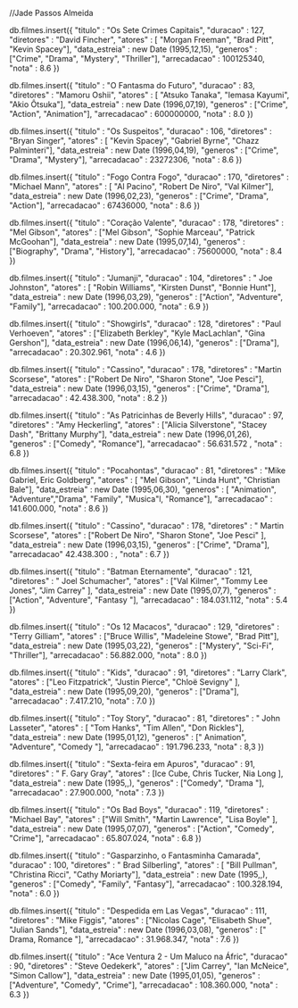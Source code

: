 //Jade Passos Almeida
db.filmes.insert({
	"titulo" : "Os Sete Crimes Capitais",
	"duracao" : 127,
	"diretores" : "David Fincher",
	"atores" : [ "Morgan Freeman", "Brad Pitt", "Kevin Spacey"],
	"data_estreia" : new Date (1995,12,15),
	"generos" : ["Crime", "Drama", "Mystery", "Thriller"],
	"arrecadacao" : 100125340,
	"nota" : 8.6
})

db.filmes.insert({
	"titulo" : "O Fantasma do Futuro",
	"duracao" : 83,
	"diretores" : "Mamoru Oshii",
	"atores" : [ "Atsuko Tanaka", "Iemasa Kayumi", "Akio Ôtsuka"],
	"data_estreia" : new Date (1996,07,19),
	"generos" : ["Crime", "Action", "Animation"],
	"arrecadacao" : 600000000,
	"nota" : 8.0
})

db.filmes.insert({
	"titulo" : "Os Suspeitos",
	"duracao" : 106,
	"diretores" : "Bryan Singer",
	"atores" : [ "Kevin Spacey", "Gabriel Byrne", "Chazz Palminteri"],
	"data_estreia" : new Date (1996,04,19),
	"generos" : ["Crime", "Drama", "Mystery"],
	"arrecadacao" : 23272306,
	"nota" : 8.6
})

db.filmes.insert({
	"titulo" : "Fogo Contra Fogo",
	"duracao" : 170,
	"diretores" : "Michael Mann",
	"atores" : [ "Al Pacino", "Robert De Niro", "Val Kilmer"],
	"data_estreia" : new Date (1996,02,23),
	"generos" : ["Crime", "Drama", "Action"],
	"arrecadacao" : 67436000,
	"nota" : 8.6
})

db.filmes.insert({
	"titulo" : "Coração Valente",
	"duracao" : 178,
	"diretores" : "Mel Gibson",
	"atores" : ["Mel Gibson", "Sophie Marceau", "Patrick McGoohan"],
	"data_estreia" : new Date (1995,07,14),
	"generos" : ["Biography", "Drama", "History"],
	"arrecadacao" : 75600000,
	"nota" : 8.4
})

db.filmes.insert({
	"titulo" : "Jumanji",
	"duracao" : 104,
	"diretores" : " Joe Johnston",
	"atores" : [ "Robin Williams", "Kirsten Dunst", "Bonnie Hunt"],
	"data_estreia" : new Date (1996,03,29),
	"generos" : ["Action", "Adventure", "Family"],
	"arrecadacao" : 100.200.000,
	"nota" : 6.9
})

db.filmes.insert({
	"titulo" : "Showgirls",
	"duracao" : 128,
	"diretores" : "Paul Verhoeven",
	"atores" : ["Elizabeth Berkley", "Kyle MacLachlan", "Gina Gershon"],
	"data_estreia" : new Date (1996,06,14),
	"generos" : ["Drama"],
	"arrecadacao" : 20.302.961,
	"nota" : 4.6
})

db.filmes.insert({
	"titulo" : "Cassino",
	"duracao" : 178,
	"diretores" : "Martin Scorsese",
	"atores" : ["Robert De Niro", "Sharon Stone", "Joe Pesci"],
	"data_estreia" : new Date (1996,03,15),
	"generos" : ["Crime", "Drama"],
	"arrecadacao" : 42.438.300,
	"nota" : 8.2
})

db.filmes.insert({
	"titulo" : "As Patricinhas de Beverly Hills",
	"duracao" : 97,
	"diretores" : "Amy Heckerling",
	"atores" : ["Alicia Silverstone", "Stacey Dash", "Brittany Murphy"],
	"data_estreia" : new Date (1996,01,26),
	"generos" : ["Comedy", "Romance"],
	"arrecadacao" : 56.631.572 ,
	"nota" : 6.8
})

db.filmes.insert({
	"titulo" : "Pocahontas",
	"duracao" : 81,
	"diretores" : "Mike Gabriel, Eric Goldberg",
	"atores" : [ "Mel Gibson", "Linda Hunt", "Christian Bale"],
	"data_estreia" : new Date (1995,06,30),
	"generos" : [ "Animation", "Adventure","Drama", "Family", "Musica"l, "Romance"],
	"arrecadacao" : 141.600.000,
	"nota" : 8.6
})

db.filmes.insert({
	"titulo" : "Cassino",
	"duracao" :  178,
	"diretores" : " Martin Scorsese",
	"atores" : ["Robert De Niro", "Sharon Stone", "Joe Pesci" ],
	"data_estreia" : new Date (1996,03,15),
	"generos" : ["Crime", "Drama"],
	"arrecadacao" 42.438.300 : ,
	"nota" : 6.7
})

db.filmes.insert({
	"titulo" : "Batman Eternamente",
	"duracao" :  121,
	"diretores" : " Joel Schumacher",
	"atores" : ["Val Kilmer", "Tommy Lee Jones", "Jim Carrey" ],
	"data_estreia" : new Date (1995,07,7),
	"generos" : ["Action", "Adventure", "Fantasy "],
	"arrecadacao" : 184.031.112,
	"nota" : 5.4
})

db.filmes.insert({
	"titulo" : "Os 12 Macacos",
	"duracao" : 129,
	"diretores" : "Terry Gilliam",
	"atores" : ["Bruce Willis", "Madeleine Stowe", "Brad Pitt"],
	"data_estreia" : new Date (1995,03,22),
	"generos" : ["Mystery", "Sci-Fi", "Thriller"],
	"arrecadacao" : 56.882.000,
	"nota" : 8.0
})

db.filmes.insert({
	"titulo" : "Kids",
	"duracao" :  91,
	"diretores" : "Larry Clark",
	"atores" : ["Leo Fitzpatrick", "Justin Pierce", "Chloë Sevigny" ],
	"data_estreia" : new Date (1995,09,20),
	"generos" : ["Drama"],
	"arrecadacao" : 7.417.210,
	"nota" : 7.0
})

db.filmes.insert({
	"titulo" : "Toy Story",
	"duracao" : 81,
	"diretores" : " John Lasseter",
	"atores" : [ "Tom Hanks", "Tim Allen", "Don Rickles"],
	"data_estreia" : new Date (1995,01,12),
	"generos" : [" Animation", "Adventure", "Comedy "],
	"arrecadacao" : 191.796.233,
	"nota" : 8,3 
})

db.filmes.insert({
	"titulo" : "Sexta-feira em Apuros",
	"duracao" : 91,
	"diretores" : " F. Gary Gray",
	"atores" : [Ice Cube, Chris Tucker, Nia Long ],
	"data_estreia" : new Date (1995,,),
	"generos" : ["Comedy", "Drama "],
	"arrecadacao" : 27.900.000,
	"nota" : 7.3
})

db.filmes.insert({
	"titulo" : "Os Bad Boys",
	"duracao" : 119,
	"diretores" : "Michael Bay",
	"atores" : ["Will Smith", "Martin Lawrence", "Lisa Boyle" ],
	"data_estreia" : new Date (1995,07,07),
	"generos" : ["Action", "Comedy", "Crime"],
	"arrecadacao" : 65.807.024,
	"nota" : 6.8
})

db.filmes.insert({
	"titulo" : "Gasparzinho, o Fantasminha Camarada",
	"duracao" : 100,
	"diretores" : " Brad Silberling",
	"atores" : [ "Bill Pullman", "Christina Ricci", "Cathy Moriarty"],
	"data_estreia" : new Date (1995,,),
	"generos" : ["Comedy", "Family", "Fantasy"],
	"arrecadacao" : 100.328.194,
	"nota" : 6.0
})

db.filmes.insert({
	"titulo" : "Despedida em Las Vegas",
	"duracao" : 111,
	"diretores" : "Mike Figgis",
	"atores" : ["Nicolas Cage", "Elisabeth Shue", "Julian Sands"],
	"data_estreia" : new Date (1996,03,08),
	"generos" : [" Drama, Romance "],
	"arrecadacao" : 31.968.347,
	"nota" : 7.6
})

db.filmes.insert({
	"titulo" : "Ace Ventura 2 - Um Maluco na Áfric",
	"duracao" : 90,
	"diretores" : "Steve Oedekerk",
	"atores" : ["Jim Carrey", "Ian McNeice", "Simon Callow"],
	"data_estreia" : new Date (1995,01,05),
	"generos" : ["Adventure", "Comedy", "Crime"],
	"arrecadacao" : 108.360.000,
	"nota" : 6.3
})